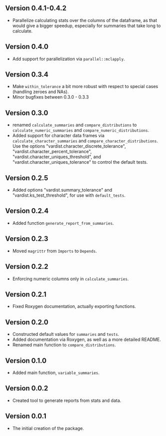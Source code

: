 ## Version 0.4.1-0.4.2
- Parallelize calculating stats over the columns of the dataframe, as that would
  give a bigger speedup, especially for summaries that take long to calculate.

## Version 0.4.0
- Add support for parallelization via `parallel::mclapply`.

## Version 0.3.4
- Make `within_tolerance` a bit more robust with respect to special cases (handling zeroes and NAs).
- Minor bugfixes between 0.3.0 - 0.3.3

## Version 0.3.0
- renamed `calculate_summaries` and `compare_distributions` to `calculate_numeric_summaries` and `compare_numeric_distributions`.
- Added support for character data frames via `calculate_character_summaries` and `compare_character_distributions`. Use the options "vardist.character_discrete_tolerance", "vardist.character_percent_tolerance", "vardist.character_uniques_threshold", and "vardist.character_uniques_tolerance" to control the default tests.

## Version 0.2.5
- Added options "vardist.summary_tolerance" and "vardist.ks_test_threshold", for use with `default_tests`.

## Version 0.2.4
- Added function `generate_report_from_summaries`.

## Version 0.2.3
- Moved `magrittr` from `Imports` to `Depends`.

## Version 0.2.2
- Enforcing numeric columns only in `calculate_summaries`.

## Version 0.2.1
- Fixed Roxygen documentation, actually exporting functions.

## Version 0.2.0
- Constructed default values for `summaries` and `tests`.
- Added documentation via Roxygen, as well as a more detailed README.
- Renamed main function to `compare_distributions`.

## Version 0.1.0
- Added main function, `variable_summaries`.

## Version 0.0.2
- Created tool to generate reports from stats and data.

## Version 0.0.1
- The initial creation of the package.
